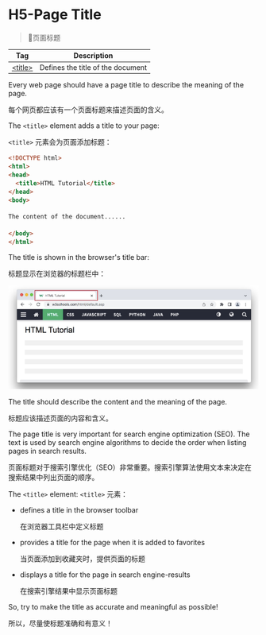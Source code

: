 # H5-Page Title

> 📌页面标题

| Tag                                                                | Description                       |
| ------------------------------------------------------------------ | --------------------------------- |
| [\<title>](https://www.w3schools.com/tags/tag_title.asp "<title>") | Defines the title of the document |

Every web page should have a page title to describe the meaning of the page. &#x20;

每个网页都应该有一个页面标题来描述页面的含义。

The `<title>` element adds a title to your page:

`<title>` 元素会为页面添加标题：

```html
<!DOCTYPE html>
<html>
<head>
  <title>HTML Tutorial</title>
</head>
<body>

The content of the document......

</body>
</html>
```

The title is shown in the browser's title bar: &#x20;

标题显示在浏览器的标题栏中：

![](image/image_CQ0Sw_mgCo.png)

The title should describe the content and the meaning of the page. &#x20;

标题应该描述页面的内容和含义。

The page title is very important for search engine optimization (SEO). The text is used by search engine algorithms to decide the order when listing pages in search results. &#x20;

页面标题对于搜索引擎优化（SEO）非常重要。搜索引擎算法使用文本来决定在搜索结果中列出页面的顺序。

The `<title>` element: `<title>` 元素：

-   defines a title in the browser toolbar &#x20;

    在浏览器工具栏中定义标题
-   provides a title for the page when it is added to favorites &#x20;

    当页面添加到收藏夹时，提供页面的标题
-   displays a title for the page in search engine-results &#x20;

    在搜索引擎结果中显示页面标题

So, try to make the title as accurate and meaningful as possible! &#x20;

所以，尽量使标题准确和有意义！
